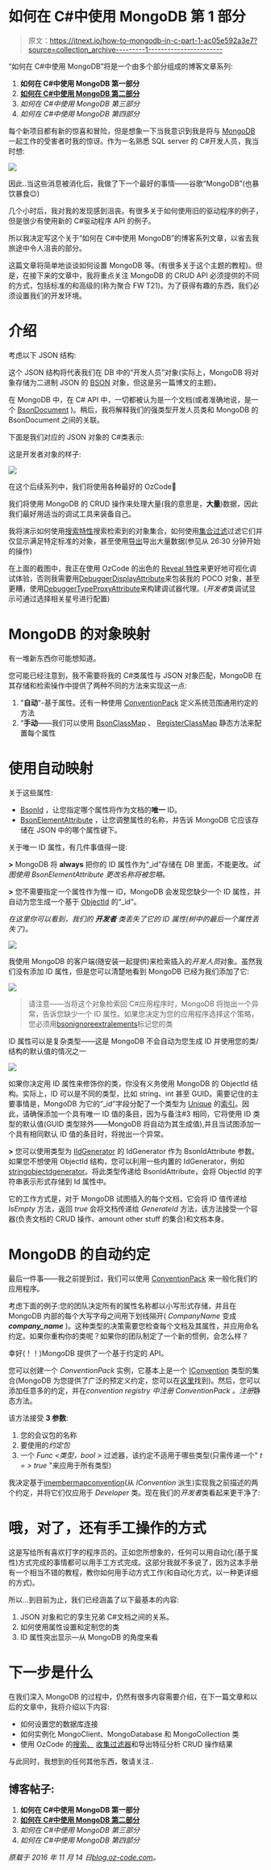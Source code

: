 # 如何在 C#中使用 MongoDB 第 1 部分

> 原文：<https://itnext.io/how-to-mongodb-in-c-part-1-ac05e592a3e7?source=collection_archive---------1----------------------->

“如何在 C#中使用 MongoDB”将是一个由多个部分组成的博客文章系列:

1.  **如何在 C#中使用 MongoDB 第一部分**
2.  [**如何在 C#中使用 MongoDB 第二部分**](https://medium.com/@stasrivkin/how-to-mongodb-in-c-part-2-49106e643ca9)
3.  *如何在 C#中使用 MongoDB 第三部分*
4.  *如何在 C#中使用 MongoDB 第四部分*

每个新项目都有新的惊喜和冒险，但是想象一下当我意识到我是将与 [MongoDB](https://www.mongodb.com/?_ga=1.153986620.560290164.1470766224) 一起工作的受害者时我的惊讶。作为一名熟悉 SQL server 的 C#开发人员，我当时想:

![](img/94e6d51ee1c1f6ba70b950e849c92603.png)

因此..当这些消息被消化后，我做了下一个最好的事情——谷歌“MongoDB”(也暴饮暴食😉)

几个小时后，我对我的发现感到沮丧。有很多关于如何使用旧的驱动程序的例子，但是很少有使用新的 C#驱动程序 API 的例子。

所以我决定写这个关于“如何在 C#中使用 MongoDB”的博客系列文章，以省去我旅途中令人沮丧的部分。

这篇文章将简单地谈谈如何设置 MongoDB 等。(有很多关于这个主题的教程)。但是，在接下来的文章中，我将重点关注 MongoDB 的 CRUD API 必须提供的不同的方式，包括标准的和高级的(称为聚合 FW T21)。为了获得有趣的东西，我们必须设置我们的开发环境。

# 介绍

考虑以下 JSON 结构:

这个 JSON 结构将代表我们在 DB 中的“开发人员”对象(实际上，MongoDB 将对象存储为二进制 JSON 的 [BSON](https://www.mongodb.com/json-and-bson) 对象，但这是另一篇博文的主题)。

在 MongoDB 中，在 C# API 中，一切都被认为是一个文档(或者准确地说，是一个 [BsonDocument](http://api.mongodb.com/csharp/current/html/T_MongoDB_Bson_BsonDocument.htm) )。稍后，我将解释我们的强类型开发人员类和 MongoDB 的 BsonDocument 之间的关联。

下面是我们对应的 JSON 对象的 C#类表示:

这是开发者对象的样子:

![](img/73d2d7ac26aea750c64881d8b40b1123.png)

在这个后续系列中，我们将使用各种最好的 OzCode🙂

我们将使用 MongoDB 的 CRUD 操作来处理大量(我的意思是，**大量**)数据，因此我们最好用适当的调试工具来装备自己。

我将演示如何使用[搜索特性](http://o.oz-code.com/features#search)搜索检索到的对象集合，如何使用[集合过滤](http://o.oz-code.com/features#filter)过滤它们并仅显示满足特定标准的对象，甚至使用[导出](https://vimeo.com/185820705)导出大量数据(参见从 26:30 分钟开始的操作)

在上面的截图中，我正在使用 OzCode 的出色的 [Reveal 特性](http://o.oz-code.com/features#reveal)来更好地可视化调试体验，否则我需要用[DebuggerDisplayAttribute](https://msdn.microsoft.com/en-us/library/system.diagnostics.debuggerdisplayattribute%28v=vs.110%29.aspx)来包装我的 POCO 对象，甚至更糟，使用[DebuggerTypeProxyAttribute](https://msdn.microsoft.com/en-us/library/system.diagnostics.debuggertypeproxyattribute%28v=vs.110%29.aspx?f=255&MSPPError=-2147217396)来构建调试器代理。(*开发者*类调试显示可通过选择相关星号进行配置)

# MongoDB 的对象映射

有一堆新东西你可能想知道。

您可能已经注意到，我不需要将我的 C#类属性与 JSON 对象匹配，MongoDB 在其存储和检索操作中提供了两种不同的方法来实现这一点:

1.  "**自动**"-基于属性。还有一种使用 [ConventionPack](http://api.mongodb.com/csharp/current/html/T_MongoDB_Bson_Serialization_Conventions_ConventionPack.htm) 定义系统范围通用约定的方法
2.  “**手动**——我们可以使用 [BsonClassMap](http://api.mongodb.com/csharp/current/html/T_MongoDB_Bson_Serialization_BsonClassMap.htm) 、 [RegisterClassMap](http://api.mongodb.com/csharp/current/html/M_MongoDB_Bson_Serialization_BsonClassMap_RegisterClassMap__1_1.htm) 静态方法来配置每个属性

# 使用自动映射

关于这些属性:

*   [BsonId](http://api.mongodb.com/csharp/current/html/T_MongoDB_Bson_Serialization_Attributes_BsonIdAttribute.htm) ，让您指定哪个属性将作为文档的**唯一** ID。
*   [BsonElementAttribute](http://api.mongodb.com/csharp/current/html/T_MongoDB_Bson_Serialization_Attributes_BsonElementAttribute.htm) ，让您调整属性的名称，并告诉 MongoDB 它应该存储在 JSON 中的哪个属性键下。

关于唯一 ID 属性，有几件事值得一提:

**>** MongoDB 将 **always** 把你的 ID 属性作为“_id”存储在 DB 里面，不能更改。*试图使用 BsonElementAttribute 更改名称将被忽略。*

**>** 您不需要指定一个属性作为惟一 ID，MongoDB 会发现您缺少一个 ID 属性，并自动为您生成一个基于 [ObjectId](https://docs.mongodb.com/v3.2/reference/method/ObjectId/) 的“_id”。

*在这里你可以看到，我们的* ***开发者*** *类丢失了它的 ID 属性(树中的最后一个属性丢失了)。*

![](img/e4a77a9f2170c905fab207d3b39f05c2.png)

我使用 MongoDB 的客户端(随安装一起提供)来检索插入的*开发人员*对象。虽然我们没有添加 ID 属性，但是您可以清楚地看到 MongoDB 已经为我们添加了它:

![](img/8cf2df1d6a786a3a0ffabef1893eb166.png)

> 请注意——当将这个对象检索回 C#应用程序时，MongoDB 将抛出一个异常，告诉您缺少一个 ID 属性。如果您决定为您的应用程序选择这个策略，您必须用[bsonignoreextralements](http://api.mongodb.com/csharp/current/html/T_MongoDB_Bson_Serialization_Attributes_BsonIgnoreExtraElementsAttribute.htm)标记您的类

ID 属性可以是复杂类型——这是 MongoDB 不会自动为您生成 ID 并使用您的类/结构的默认值的情况之一

![](img/67e9a9b1744c3cdfb999040c0d65ebc6.png)

如果你决定用 ID 属性来修饰你的类，你没有义务使用 MongoDB 的 ObjectId 结构。实际上，ID 可以是不同的类型，比如 string、int 甚至 GUID。需要记住的主要事情是，MongoDB 为它的“_id”字段分配了一个类型为 [Unique](https://docs.mongodb.com/manual/core/index-unique/) 的[索引](https://docs.mongodb.com/manual/indexes/)。因此，请确保添加一个具有唯一 ID 值的条目，因为与备注#3 相同，它将使用 ID 类型的默认值(GUID 类型除外——MongoDB 将自动为其生成值),并且当试图添加一个具有相同默认 ID 值的条目时，将抛出一个异常。

**>** 您可以使用类型为 [IIdGenerator](http://api.mongodb.com/csharp/current/html/T_MongoDB_Bson_Serialization_IIdGenerator.htm) 的 IdGenerator 作为 BsonIdAttribute 参数。如果您不想使用 ObjectId 结构，您可以利用一些内置的 IdGenerator，例如[stringobjectdgenerator](http://api.mongodb.com/csharp/current/html/T_MongoDB_Bson_Serialization_IdGenerators_StringObjectIdGenerator.htm)。将此类型传递给 BsonIdAttribute，会将 ObjectId 的字符串表示形式存储到 Id 属性中。

它的工作方式是，对于 MongoDB 试图插入的每个文档，它会将 ID 值传递给 *IsEmpty* 方法，返回 *true* 会将文档传递给 *GenerateId* 方法，该方法接受一个容器(负责文档的 CRUD 操作、amount other stuff 的集合)和文档本身。

# MongoDB 的自动约定

最后一件事——我之前提到过，我们可以使用 [ConventionPack](http://api.mongodb.com/csharp/current/html/T_MongoDB_Bson_Serialization_Conventions_ConventionPack.htm) 来一般化我们的应用程序。

考虑下面的例子:您的团队决定所有的属性名称都以小写形式存储，并且在 MongoDB 内部的每个大写字母之间用下划线隔开( *CompanyName* 变成 ***company_name*** )。这种类型的决策需要您检查每个文档及其属性，并应用命名约定。如果你重构你的类呢？如果你的团队制定了一个新的惯例，会怎么样？

幸好(！！)MongoDB 提供了一个基于约定的 API。

您可以创建一个 *ConventionPack* 实例，它基本上是一个 [IConvention](http://api.mongodb.com/csharp/2.2/html/T_MongoDB_Bson_Serialization_Conventions_IConvention.htm) 类型的集合(MongoDB 为您提供了广泛的预定义约定，您可以在[这里](http://api.mongodb.com/csharp/2.2/html/N_MongoDB_Bson_Serialization_Conventions.htm)找到)。然后，您可以添加任意多的约定，并在*convention registry 中注册 *ConventionPack* 。注册*静态方法。

该方法接受 **3 参数**:

1.  您的会议包的名称
2.  要使用的*约定包*
3.  一个 *Func <类型，bool >* 过滤器，该约定不适用于哪些类型(只需传递一个" *t = > true* "来应用于所有类型)

我决定基于[imembermapconvention](http://api.mongodb.com/csharp/2.2/html/T_MongoDB_Bson_Serialization_Conventions_IMemberMapConvention.htm)(从 *IConvention* 派生)实现我之前描述的两个约定，并将它们仅应用于 *Developer* 类。现在我们的*开发者*类看起来更干净了:

# 哦，对了，还有手工操作的方式

这是写给所有喜欢打字的程序员的。正如您所想象的，任何可以用自动化(基于属性)方式完成的事情都可以用手工方式完成。这部分我就不多说了，因为这本手册有一个相当不错的教程，教你如何用手动方式工作(和自动化方式，以一种更详细的方式)。

所以…到目前为止，我们已经涵盖了以下最基本的内容:

1.  JSON 对象和它的孪生兄弟 C#文档之间的关系。
2.  如何使用属性设置和定制您的类
3.  ID 属性突出显示—从 MongoDB 的角度来看

# 下一步是什么

在我们深入 MongoDB 的过程中，仍然有很多内容需要介绍，在下一篇文章和以后的文章中，我将介绍以下内容:

*   如何设置您的数据库连接
*   如何实例化 MongoClient、MongoDatabase 和 MongoCollection 类
*   使用 OzCode 的[搜索、](http://o.oz-code.com/features#search) [收集过滤器](http://o.oz-code.com/features#filter)和导出特征分析 CRUD 操作结果

与此同时，我想到的任何其他东西，敬请关注..

## **博客帖子**:

1.  **如何在 C#中使用 MongoDB 第一部分**
2.  [**如何在 C#中使用 MongoDB 第二部分**](https://medium.com/@stasrivkin/how-to-mongodb-in-c-part-2-49106e643ca9)
3.  *如何在 C#中使用 MongoDB 第三部分*
4.  *如何在 C#中使用 MongoDB 第四部分*

*原载于 2016 年 11 月 14 日*[*blog.oz-code.com*](https://medium.com/@stasrivkin/how-to-mongodb-in-c-part-1-e778b5dc29ce)*。*
